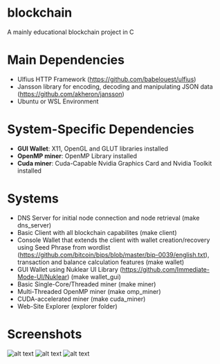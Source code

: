 # blockchain
A mainly educational blockchain project in C

# Main Dependencies
- Ulfius HTTP Framework (https://github.com/babelouest/ulfius)
- Jansson library for encoding, decoding and manipulating JSON data (https://github.com/akheron/jansson)
- Ubuntu or WSL Environment

# System-Specific Dependencies
- **GUI Wallet**: X11, OpenGL and GLUT libraries installed
- **OpenMP miner**: OpenMP Library installed
- **Cuda miner**: Cuda-Capable Nvidia Graphics Card and Nvidia Toolkit installed

# Systems
- DNS Server for initial node connection and node retrieval (make dns_server)
- Basic Client with all blockchain capabilites (make client)
- Console Wallet that extends the client with wallet creation/recovery using Seed Phrase from wordlist (https://github.com/bitcoin/bips/blob/master/bip-0039/english.txt),   transaction and balance calculation features (make wallet)
- GUI Wallet using Nuklear UI Library (https://github.com/Immediate-Mode-UI/Nuklear) (make wallet_gui)
- Basic Single-Core/Threaded miner (make miner)
- Multi-Threaded OpenMP miner (make omp_miner)
- CUDA-accelerated miner (make cuda_miner)
- Web-Site Explorer (explorer folder)

# Screenshots
![alt text](https://i.ibb.co/B2WnmwC/118805540-642610140021463-2051768474811686891-n.png)
![alt text](https://i.ibb.co/C5rXtHp/120554367-3407797569336584-6852632357135082824-n.png)
![alt text](https://i.ibb.co/VQtJR2H/120575897-348862949505949-1875888404735949257-n.png)
